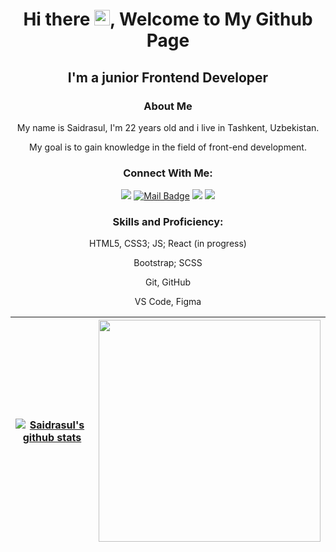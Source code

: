 <!--
**SultanbaevS/SultanbaevS** is a ✨ _special_ ✨ repository because its `README.md` (this file) appears on your GitHub profile.

Here are some ideas to get you started:

- 🔭 I’m currently working on ...
- 🌱 I’m currently learning ...
- 👯 I’m looking to collaborate on ...
- 🤔 I’m looking for help with ...
- 💬 Ask me about ...
- 📫 How to reach me: ...
- 😄 Pronouns: ...
- ⚡ Fun fact: ...
&layout=compact

[![Anurag's GitHub stats](https://github-readme-stats.vercel.app/api?username=SultanbaevS&show_icons=true&theme=radical)](https://github.com/anuraghazra/github-readme-stats)  [![Top Langs](https://github-readme-stats.vercel.app/api/top-langs/?username=SultanbaevS&theme=radical&")](https://github.com/anuraghazra/github-readme-stats)
-->

<h1 align="center">Hi there <img src="https://media.giphy.com/media/hvRJCLFzcasrR4ia7z/giphy.gif" width="25">, Welcome to My Github Page</h1>

<div align="center">
  

</div>
<h2 align="center">I'm a junior Frontend Developer</h2>

<h3 align="center">About Me</h3>
<p align="center">My name is Saidrasul, I'm 22 years old and i live in Tashkent, Uzbekistan.</p>  
<p align="center">My goal is to gain knowledge in the field of front-end development.</p>

<h3 align="center">Connect With Me:</h3>

<div align="center">
  
[![](https://img.shields.io/badge/-Telegram-black?style=for-the-badge&logo=telegram&logoColor=white)](https://t.me/sultanbaev1)
[![Mail Badge](https://img.shields.io/badge/-Gmail-black?style=for-the-badge&logo=gmail&logoColor=red&link=mailto:saidtasul99@gmail)](mailto:saidtasul99@gmail.com)
[![](https://img.shields.io/badge/-Discord-black?style=for-the-badge&logo=discord&logoColor=Blurple)](https://discord.com/users/Said_S#8035)
[![](https://img.shields.io/badge/-Instagram-black?style=for-the-badge&logo=instagram&logoColor=red)](https://instagram.com/sultanbaev.ss)
  
</div>

<div align="center">
  
 <h3>Skills and Proficiency:</h3>
 <p>HTML5, CSS3; JS; React (in progress)</p>
 <p>Bootstrap; SCSS</p>
 <p>Git, GitHub</p>
 <p>VS Code, Figma</p>
 
 </div>
 
<div align="center"> 
  
| <a href="https://github.com/SultanbaevS/github-readme-stats"><img align="center" src="https://github-readme-stats.vercel.app/api?username=SultanbaevS&show_icons=true&include_all_commits=true&theme=radical&hide_border=true" alt="Saidrasul's github stats" /></a> | <a href="https://github.com/SultanbaevS/github-readme-stats"><img width="355px" align="center" src="https://github-readme-stats.vercel.app/api/top-langs/?username=SultanbaevS&theme=radical&hide_border=true" /></a> |
| ------------- | ------------- |
  
 </div>
